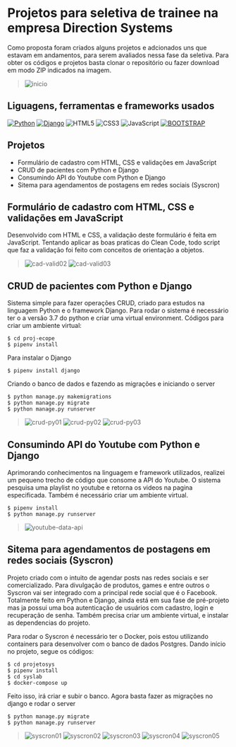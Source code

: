 # Projetos para seletiva de trainee na empresa Direction Systems

Como proposta foram criados alguns projetos e adcionados uns que estavam em andamentos, para serem avaliados nessa fase da seletiva.
Para obter os códigos e projetos basta clonar o repositório ou fazer download em modo ZIP indicados na imagem.
>![inicio](https://user-images.githubusercontent.com/49026950/96831190-feb25900-1412-11eb-87a8-636b22e97300.png)

## Liguagens, ferramentas e frameworks usados
[![Python](https://img.shields.io/badge/python%20-%2314354C.svg?&style=for-the-badge&logo=python&logoColor=white)](https://www.python.org/downloads/)
[![Django](https://img.shields.io/badge/django%20-%23092E20.svg?&style=for-the-badge&logo=django&logoColor=white)](https://www.djangoproject.com/)
![HTML5](https://img.shields.io/badge/html5%20-%23E34F26.svg?&style=for-the-badge&logo=html5&logoColor=white)
![CSS3](https://img.shields.io/badge/css3%20-%231572B6.svg?&style=for-the-badge&logo=css3&logoColor=white)
![JavaScript](https://img.shields.io/badge/javascript%20-%23323330.svg?&style=for-the-badge&logo=javascript&logoColor=%23F7DF1E)
[![BOOTSTRAP](https://img.shields.io/badge/bootstrap%20-%23563D7C.svg?&style=for-the-badge&logo=bootstrap&logoColor=white)](https://getbootstrap.com/)

## Projetos
- Formulário de cadastro com HTML, CSS e validações em JavaScript
- CRUD de pacientes com Python e Django
- Consumindo API do Youtube com Python e Django
- Sitema para agendamentos de postagens em redes sociais (Syscron)

## Formulário de cadastro com HTML, CSS e validações em JavaScript
Desenvolvido com HTML e CSS, a validação deste formulário é feita em JavaScript. Tentando aplicar as boas praticas do Clean Code, todo script que faz a
validação foi feito com conceitos de orientação a objetos.
>![cad-valid02](https://user-images.githubusercontent.com/49026950/96935326-344e5500-149a-11eb-8fe2-725eb5eb31ff.png)
>![cad-valid03](https://user-images.githubusercontent.com/49026950/96935348-43350780-149a-11eb-90ae-ad12513ca3e1.png)

## CRUD de pacientes com Python e Django
Sistema simple para fazer operações CRUD, criado para estudos na linguagem Python e o framework Django. Para rodar o sistema é necessário ter o a versão 3.7 do python
e criar uma virtual environment. Códigos para criar um ambiente virtual:
```
$ cd proj-ecope
$ pipenv install
```
Para instalar o Django
```
$ pipenv install django
```
Criando o banco de dados e fazendo as migrações e iniciando o server
```
$ python manage.py makemigrations
$ python manage.py migrate
$ python manage.py runserver
```
>![crud-py01](https://user-images.githubusercontent.com/49026950/96938397-ab86e780-14a0-11eb-8228-ed714740e301.png)
>![crud-py02](https://user-images.githubusercontent.com/49026950/96938735-8f377a80-14a1-11eb-9276-293466f111e5.png)
>![crud-py03](https://user-images.githubusercontent.com/49026950/96938772-9fe7f080-14a1-11eb-8119-bef6edb9d8a2.png)

## Consumindo API do Youtube com Python e Django
Aprimorando conhecimentos na linguagem e framework utilizados, realizei um pequeno trecho de código que consome a API do Youtube.
O sistema pesquisa uma playlist no youtube e retorna os videos na pagina especificada. Também é necessário criar um ambiente virtual.
```
$ pipenv install
$ python manage.py runserver
```
>![youtube-data-api](https://user-images.githubusercontent.com/49026950/96939329-25b86b80-14a3-11eb-81c7-a5cddba1e674.png)

## Sitema para agendamentos de postagens em redes sociais (Syscron)
Projeto criado com o intuito de agendar posts nas redes sociais e ser comercializado. Para divulgação de produtos, games e entre outros
o Syscron vai ser integrado com a principal rede social que é o Facebook. Totalmente feito em Python e Django, ainda está em sua fase de pré-projeto mas ja possui
uma boa autenticação de usuários com cadastro, login e recuperação de senha. Também precisa criar um ambiente virtual, e instalar as dependencias do projeto.

Para rodar o Syscron é necessário ter o Docker, pois estou utilizando containers para desenvolver com o banco de dados Postgres. Dando início no projeto, segue os códigos:
```
$ cd projetosys
$ pipenv install
$ cd syslab
$ docker-compose up
```
Feito isso, irá criar e subir o banco. Agora basta fazer as migrações no django e rodar o server
```
$ python manage.py migrate
$ python manage.py runserver
```
>![syscron01](https://user-images.githubusercontent.com/49026950/96942821-93b56080-14ac-11eb-944c-5d678eaa1c44.png)
>![syscron02](https://user-images.githubusercontent.com/49026950/96942826-9748e780-14ac-11eb-96de-ea551fa19994.png)
>![syscron03](https://user-images.githubusercontent.com/49026950/96942832-9adc6e80-14ac-11eb-9977-a7646fe8e976.png)
>![syscron04](https://user-images.githubusercontent.com/49026950/96942841-9f088c00-14ac-11eb-8922-ed7ef667a66b.png)
>![syscron05](https://user-images.githubusercontent.com/49026950/96942848-a3cd4000-14ac-11eb-879d-46b8a8989aa2.png)
